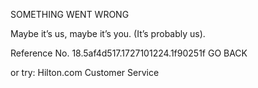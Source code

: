 SOMETHING WENT WRONG

Maybe it’s us, maybe it’s you.
(It’s probably us).

Reference No. 18.5af4d517.1727101224.1f90251f
GO BACK

or try:
Hilton.com Customer Service